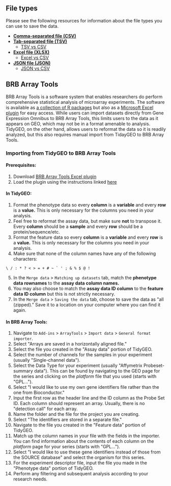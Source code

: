 ## File types

Please see the following resources for information about the file types you can use to save the data.

* <a href="https://filext.com/file-extension/CSV" target="_blank">**Comma-separated file (CSV)**</a>
* <a href="https://filext.com/file-extension/TSV" target="_blank">**Tab-separated file (TSV)**</a>
    + <a href="http://www.it4nextgen.com/tsv-vs-csv-file/" target="_blank">TSV vs CSV</a>
* <a href="https://filext.com/file-extension/XLSX" target="_blank">**Excel file (XLSX)**</a>
    + <a href="https://blog.crossjoin.co.uk/2018/08/02/comparing-the-performance-of-csv-and-excel-data-sources-in-power-query/" target="_blank">Excel vs CSV</a>
* <a href="https://filext.com/file-extension/JSON" target="_blank">**JSON file (JSON)**</a>
    + <a href="https://www.educba.com/json-vs-csv/" target="_blank">JSON vs CSV</a>

## BRB Array Tools

BRB Array Tools is a software system that enables researchers do perform comprehensive statistical analysis of microarray experiments. The software is available as <a href="https://brb.nci.nih.gov/BRB-ArrayTools/ArrayToolsRPackages.html" target="_blank">a collection of R packages</a> but also as a <a href="https://brb.nci.nih.gov/BRB-ArrayTools/download.html" target="_blank">Microsoft Excel plugin</a> for easy access. While users can import datasets directly from Gene Expression Omnibus to BRB Array Tools, this limits users to the data as it appears on GEO, which may not be in a format amenable to analysis. TidyGEO, on the other hand, allows users to reformat the data so it is readily analyzed, but this also requires manual import from TidayGEO to BRB Array Tools.

### Importing from TidyGEO to BRB Array Tools

#### Prerequisites:

1. Download <a href="https://brb.nci.nih.gov/BRB-ArrayTools/download.html" target="_blank">BRB Array Tools Excel plugin</a>
2. Load the plugin using the instructions linked <a href="https://brb.nci.nih.gov/BRB-ArrayTools/download.html" target="_blank">here</a>

#### In TidyGEO:
1. Format the phenotype data so every __column__ is a __variable__ and every __row__ is a __value.__ This is only necessary for the columns you need in your analysis.
2. Feel free to reformat the assay data, but make sure __not__ to transpose it. Every __column__ should be a __sample__ and every __row__ should be a protein/sequence/etc.
3. Format the feature data so every __column__ is a __variable__ and every __row__ is a __value.__ This is only necessary for the columns you need in your analysis.
4. Make sure that none of the column names have any of the following characters:

```
\ / : * ? < > = + # ~ ` ' ; & % $ @ !
```
5. In the `Merge data` > `Matching up datasets` tab, match the __phenotype data rownames__ to the __assay data column names.__
6. You may also choose to match the __assay data ID column__ to the __feature data ID column__ but this is not strictly necessary.
7. In the `Merge data` > `Saving the data` tab, choose to save the data as "all (zipped)." Save it to a location on your computer where you can find it again. 

#### In BRB Array Tools:
1. Navigate to `Add-ins` > `ArrayTools` > `Import data` > `General format importer`.
2. Select "Arrays are saved in a horizontally aligned file."
3. Select the file you created in the "Assay data" portion of TidyGEO.
4. Select the number of channels for the samples in your experiment (usually "Single-channel data").
5. Select the Data Type for your experiment (usually "Affymetrix Probeset-summary data"). This can be found by navigating to the GEO page for the series and clicking on the _platform_ file that you used (starts with "GPL...").
6. Select "I would like to use my own gene identifiers file rather than the one from Bioconductor."
7. Input the first row as the header line and the ID column as the Probe Set ID. Each column should represent an array. Usually, there is no "detection call" for each array.
8. Name the folder and the file for the project you are creating.
9. Select "The identifiers are stored in a separate file."
10. Navigate to the file you created in the "Feature data" portion of TidyGEO.
11. Match up the column names in your file with the fields in the importer. You can find information about the contents of each column on the _platform_ page for your series (starts with "GPL...").
12. Select "I would like to use these gene identifiers instead of those from the SOURCE database" and select the organism for this series.
13. For the experiment descriptor file, input the file you made in the "Phenotype data" portion of TidyGEO.
14. Perform any filtering and subsequent analysis according to your research needs.
    

